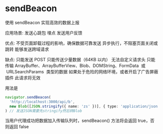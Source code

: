 # sendBeacon

使用 sendBeacon 实现高效的数据上报

应用场景:
发送心跳包
埋点
发送用户反馈

优点:
不受页面卸载过程的影响，确保数据可靠发送
异步执行，不阻塞页面关闭或跳转
能够发送跨域请求

缺点:
只能发送 POST
只能传送少量数据（64KB 以内）
无法自定义请求头
只能传输 ArrayBuffer、ArrayBufferView、Blob、DOMString、FormData  或  URLSearchParams  类型的数据
如果处于危险的网络环境，或者开启了广告屏蔽插件 此请求将无效

用法是

```ts
navigator.sendBeacon(
  'http://localhost:3000/api/b',
  new Blob([JSON.stringify({ name: 'zs' })], { type: 'application/json' })
) // 发送JSON需要先stringify然后转Blob
```

当用户代理成功把数据加入传输队列时，sendBeacon() 方法将会返回 true，否则返回 false

